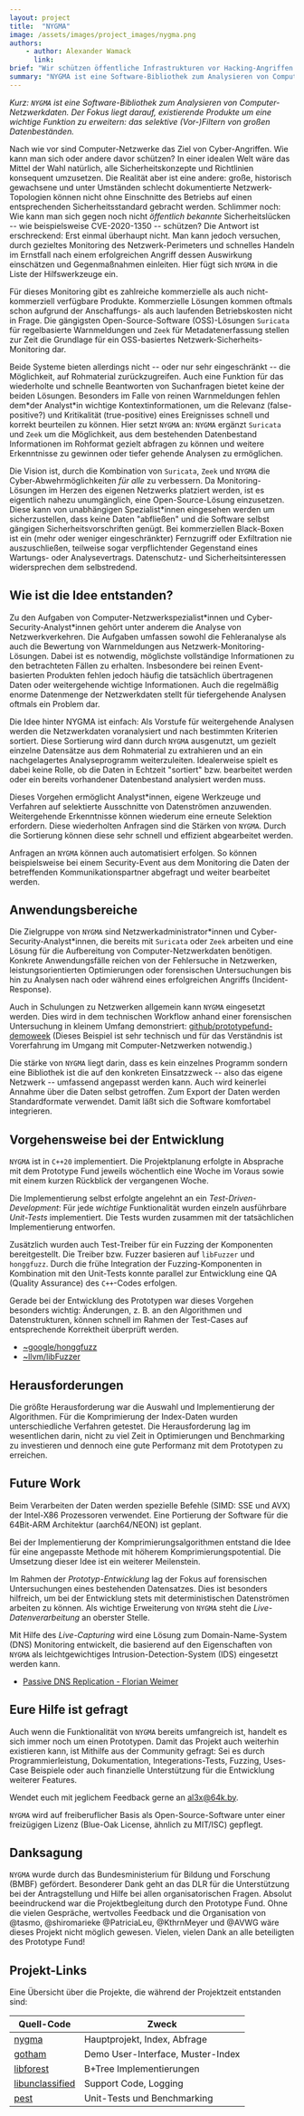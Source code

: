 ```yaml
---
layout: project
title:  "NYGMA"
image: /assets/images/project_images/nygma.png
authors:
    - author: Alexander Wamack
      link:
brief: "Wir schützen öffentliche Infrastrukturen vor Hacking-Angriffen."
summary: "NYGMA ist eine Software-Bibliothek zum Analysieren von Computer-Netzwerkdaten. Der Fokus liegt darauf, existierende Produkte um eine wichtige Funktion zu erweitern: Das selektive (Vor-)Filtern von großen Datenbeständen"
---
```


*Kurz: `NYGMA` ist eine Software-Bibliothek zum Analysieren von
Computer-Netzwerkdaten. Der Fokus liegt darauf, existierende Produkte um eine
wichtige Funktion zu erweitern: das selektive (Vor-)Filtern von großen
Datenbeständen.*

Nach wie vor sind Computer-Netzwerke das Ziel von Cyber-Angriffen. Wie kann
man sich oder andere davor schützen? In einer idealen Welt wäre
das Mittel der Wahl natürlich, alle Sicherheitskonzepte und Richtlinien
konsequent umzusetzen. Die Realität aber ist eine andere: große, historisch
gewachsene und unter Umständen schlecht dokumentierte Netzwerk-Topologien
können nicht ohne Einschnitte des Betriebs auf einen entsprechenden
Sicherheitsstandard gebracht werden. Schlimmer noch: Wie kann man sich gegen
noch nicht *öffentlich* *bekannte* Sicherheitslücken -- wie beispielsweise
CVE-2020-1350 -- schützen? Die Antwort ist erschreckend: Erst einmal
überhaupt nicht. Man kann jedoch versuchen, durch gezieltes Monitoring
des Netzwerk-Perimeters und schnelles Handeln im Ernstfall nach einem
erfolgreichen Angriff dessen Auswirkung einschätzen und Gegenmaßnahmen
einleiten. Hier fügt sich `NYGMA` in die Liste der Hilfswerkzeuge ein.

Für dieses Monitoring gibt es zahlreiche kommerzielle als auch nicht-kommerziell
verfügbare Produkte. Kommerzielle Lösungen kommen oftmals schon aufgrund 
der Anschaffungs- als auch laufenden Betriebskosten nicht in Frage. Die
gängigsten Open-Source-Software (OSS)-Lösungen `Suricata` für
regelbasierte Warnmeldungen und `Zeek` für Metadatenerfassung stellen zur
Zeit die Grundlage für ein OSS-basiertes Netzwerk-Sicherheits-Monitoring dar.

Beide Systeme bieten allerdings nicht -- oder nur sehr eingeschränkt
-- die Möglichkeit, auf Rohmaterial zurückzugreifen. Auch eine Funktion für
das wiederholte und schnelle Beantworten von Suchanfragen bietet keine der
beiden Lösungen. Besonders im Falle von reinen Warnmeldungen fehlen dem*der
Analyst\*in wichtige Kontextinformationen, um die Relevanz (false-positive?)
und Kritikalität (true-positive) eines Ereignisses schnell und korrekt
beurteilen zu können. Hier setzt `NYGMA` an: `NYGMA` ergänzt `Suricata` und
`Zeek` um die Möglichkeit, aus dem bestehenden Datenbestand Informationen im
Rohformat gezielt abfragen zu können und weitere Erkenntnisse zu gewinnen
oder tiefer gehende Analysen zu ermöglichen.

Die Vision ist, durch die Kombination von `Suricata`, `Zeek` und `NYGMA`
die Cyber-Abwehrmöglichkeiten *für* *alle* zu verbessern. Da Monitoring-Lösungen
im Herzen des eigenen Netzwerks platziert werden, ist es eigentlich
nahezu unumgänglich, eine Open-Source-Lösung einzusetzen. Diese kann von
unabhängigen Spezialist\*innen eingesehen werden um sicherzustellen, dass keine
Daten "abfließen" und die Software selbst gängigen Sicherheitsvorschriften
genügt. Bei kommerziellen Black-Boxen ist ein (mehr oder weniger
eingeschränkter) Fernzugriff oder Exfiltration nie auszuschließen,
teilweise sogar verpflichtender Gegenstand eines Wartungs- oder Analysevertrags.
Datenschutz- und Sicherheitsinteressen widersprechen dem selbstredend.

## Wie ist die Idee entstanden?

Zu den Aufgaben von Computer-Netzwerkspezialist\*innen und Cyber-Security-Analyst\*innen
gehört unter anderem die Analyse von Netzwerkverkehren. Die Aufgaben
umfassen sowohl die Fehleranalyse als auch die Bewertung von Warnmeldungen aus
Netzwerk-Monitoring-Lösungen. Dabei ist es notwendig, möglichste vollständige
Informationen zu den betrachteten Fällen zu erhalten. Insbesondere bei reinen
Event-basierten Produkten fehlen jedoch häufig die tatsächlich übertragenen Daten
oder weitergehende wichtige Informationen. Auch die regelmäßig enorme Datenmenge 
der Netzwerkdaten stellt für tiefergehende Analysen oftmals ein Problem dar.

Die Idee hinter NYGMA ist einfach: Als Vorstufe für weitergehende Analysen werden
die Netzwerkdaten voranalysiert und nach bestimmten Kriterien sortiert.
Diese Sortierung wird dann durch `NYGMA` ausgenutzt, um gezielt einzelne
Datensätze aus dem Rohmaterial zu extrahieren und an ein nachgelagertes
Analyseprogramm weiterzuleiten. Idealerweise spielt es dabei keine Rolle,
ob die Daten in Echtzeit "sortiert" bzw. bearbeitet werden oder ein bereits
vorhandener Datenbestand analysiert werden muss.

Dieses Vorgehen ermöglicht Analyst\*innen, eigene Werkzeuge und Verfahren
auf selektierte Ausschnitte von Datenströmen anzuwenden. Weitergehende
Erkenntnisse können wiederum eine erneute Selektion erfordern. Diese
wiederholten Anfragen sind die Stärken von `NYGMA`. Durch die Sortierung
können diese sehr schnell und effizient abgearbeitet werden.

Anfragen an `NYGMA` können auch automatisiert erfolgen. So können beispielsweise 
bei einem Security-Event aus dem Monitoring die Daten der betreffenden
Kommunikationspartner abgefragt und weiter bearbeitet werden.

## Anwendungsbereiche

Die Zielgruppe von `NYGMA` sind Netzwerkadministrator\*innen und
Cyber-Security-Analyst\*innen, die bereits mit `Suricata` oder `Zeek` arbeiten
und eine Lösung für die Aufbereitung von Computer-Netzwerkdaten
benötigen. Konkrete Anwendungsfälle reichen von der Fehlersuche in
Netzwerken, leistungsorientierten Optimierungen oder forensischen Untersuchungen bis hin
zu Analysen nach oder während eines erfolgreichen Angriffs (Incident-Response).

Auch in Schulungen zu Netzwerken allgemein kann `NYGMA` eingesetzt werden. Dies
wird in dem technischen Workflow anhand einer forensischen Untersuchung in kleinem
Umfang demonstriert: [github/prototypefund-demoweek](https://github.com/stackless-goto/prototypefund-demoweek/tree/master/workflow) (Dieses Beispiel ist sehr technisch und für das Verständnis ist Vorerfahrung im Umgang mit Computer-Netzwerken notwendig.)

Die stärke von `NYGMA` liegt darin, dass es kein einzelnes Programm
sondern eine Bibliothek ist die auf den konkreten Einsatzzweck -- also das
eigene Netzwerk -- umfassend angepasst werden kann. Auch wird keinerlei Annahme
über die Daten selbst getroffen. Zum Export der Daten werden Standardformate
verwendet. Damit läßt sich die Software komfortabel integrieren.

## Vorgehensweise bei der Entwicklung

`NYGMA` ist in `C++20` implementiert. Die Projektplanung erfolgte in
Absprache mit dem Prototype Fund jeweils wöchentlich eine Woche im Voraus
sowie mit einem kurzen Rückblick der vergangenen Woche. 

Die Implementierung selbst erfolgte angelehnt an ein *Test-Driven-Development*:
Für jede *wichtige* Funktionalität wurden einzeln ausführbare *Unit-Tests*
implementiert. Die Tests wurden zusammen mit der tatsächlichen Implementierung
entworfen.

Zusätzlich wurden auch Test-Treiber für ein Fuzzing der Komponenten
bereitgestellt. Die Treiber bzw. Fuzzer basieren auf `libFuzzer` und
`honggfuzz`. Durch die frühe Integration der Fuzzing-Komponenten in
Kombination mit den Unit-Tests konnte parallel zur Entwicklung eine
QA (Quality Assurance) des `C++`-Codes erfolgen.

Gerade bei der Entwicklung des Prototypen war dieses Vorgehen besonders
wichtig: Änderungen, z. B. an den Algorithmen und Datenstrukturen, können
schnell im Rahmen der Test-Cases auf entsprechende Korrektheit überprüft
werden.

  - [~google/honggfuzz](https://github.com/google/honggfuzz)
  - [~llvm/libFuzzer](https://llvm.org/docs/LibFuzzer.html)

## Herausforderungen

Die größte Herausforderung war die Auswahl und Implementierung der
Algorithmen. Für die Komprimierung der Index-Daten wurden unterschiedliche
Verfahren getestet. Die Herausforderung lag im wesentlichen darin, nicht zu
viel Zeit in Optimierungen und Benchmarking zu investieren und dennoch eine gute
Performanz mit dem Prototypen zu erreichen.

## Future Work

Beim Verarbeiten der Daten werden spezielle Befehle (SIMD: SSE und AVX)
der Intel-X86 Prozessoren verwendet. Eine Portierung der Software für die
64Bit-ARM Architektur (aarch64/NEON) ist geplant.

Bei der Implementierung der Komprimierungsalgorithmen entstand die Idee für
eine angepasste Methode mit höherem Komprimierungspotential. Die Umsetzung
dieser Idee ist ein weiterer Meilenstein.

Im Rahmen der *Prototyp-Entwicklung* lag der Fokus auf forensischen
Untersuchungen eines bestehenden Datensatzes. Dies ist besonders hilfreich,
um bei der Entwicklung stets mit deterministischen Datenströmen
arbeiten zu können. Als wichtige Erweiterung von `NYGMA` steht die
*Live-Datenverarbeitung* an oberster Stelle.

Mit Hilfe des *Live-Capturing* wird eine Lösung zum Domain-Name-System (DNS)
Monitoring entwickelt, die basierend auf den Eigenschaften von `NYGMA`
als leichtgewichtiges Intrusion-Detection-System (IDS) eingesetzt werden kann.

  - [Passive DNS Replication - Florian Weimer](https://www.first.org/conference/2005/papers/florian-weimer-paper-1.pdf)

## Eure Hilfe ist gefragt

Auch wenn die Funktionalität von `NYGMA` bereits umfangreich ist,
handelt es sich immer noch um einen Prototypen. Damit das Projekt auch
weiterhin existieren kann, ist Mithilfe aus der Community gefragt: Sei es durch
Programmierleistung, Dokumentation, Integerations-Tests, Fuzzing, Uses-Case
Beispiele oder auch finanzielle Unterstützung für die Entwicklung weiterer
Features.

Wendet euch mit jeglichem Feedback gerne an [al3x@64k.by](mailto:al3x@64k.by).

`NYGMA` wird auf freiberuflicher Basis als Open-Source-Software unter
einer freizügigen Lizenz (Blue-Oak License, ähnlich zu MIT/ISC) gepflegt.

## Danksagung

`NYGMA` wurde durch das Bundesministerium für Bildung und Forschung (BMBF)
gefördert. Besonderer Dank geht an das DLR für die Unterstützung bei
der Antragstellung und Hilfe bei allen organisatorischen Fragen. Absolut
beeindruckend war die Projektbegleitung durch den Prototype Fund. Ohne die
vielen Gespräche, wertvolles Feedback und die Organisation von @tasmo,
@shiromarieke @PatriciaLeu, @KthrnMeyer und @AVWG wäre dieses Projekt nicht
möglich gewesen. Vielen, vielen Dank an alle beteiligten des Prototype Fund!

## Projekt-Links

Eine Übersicht über die Projekte, die während der Projektzeit entstanden sind:

| Quell-Code                                                           | Zweck                             |
|----------------------------------------------------------------------|-----------------------------------|
| [nygma](https://github.com/stackless-goto/nygma)                     | Hauptprojekt, Index, Abfrage      |
| [gotham](https://github.com/stackless-goto/g0tham)                   | Demo User-Interface, Muster-Index |
| [libforest](https://github.com/stackless-goto/libforest)             | B+Tree Implementierungen          |
| [libunclassified](https://github.com/stackless-goto/libunclassified) | Support Code, Logging             |
| [pest](https://github.com/stackless-goto/pest)                       | Unit-Tests und Benchmarking       |


